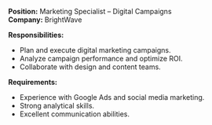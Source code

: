 **Position:** Marketing Specialist – Digital Campaigns  
**Company:** BrightWave

**Responsibilities:**
- Plan and execute digital marketing campaigns.
- Analyze campaign performance and optimize ROI.
- Collaborate with design and content teams.

**Requirements:**
- Experience with Google Ads and social media marketing.
- Strong analytical skills.
- Excellent communication abilities.
